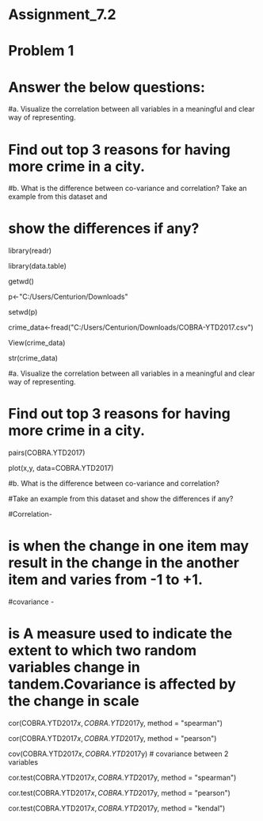 # Assignment_7.2

# Problem 1

# Answer the below questions:

#a. Visualize the correlation between all variables in a meaningful and clear way of representing. 

#   Find out top 3 reasons for having more crime in a city.

#b. What is the difference between co-variance and correlation? Take an example from this dataset and

#   show the differences if any?



library(readr)

library(data.table)



getwd()

p<-"C:/Users/Centurion/Downloads"

setwd(p)

crime_data<-fread("C:/Users/Centurion/Downloads/COBRA-YTD2017.csv")

View(crime_data)

str(crime_data) 





#a. Visualize the correlation between all variables in a meaningful and clear way of representing. 

#   Find out top 3 reasons for having more crime in a city.



pairs(COBRA.YTD2017)



plot(x,y, data=COBRA.YTD2017)





#b. What is the difference between co-variance and correlation? 

#Take an example from this dataset and show the differences if any? 



#Correlation- 

# is when the change in one item may result in the change in the another item and varies from -1 to +1. 

#covariance - 

# is A measure used to indicate the extent to which two random variables change in tandem.Covariance is affected by the change in scale



cor(COBRA.YTD2017$x, COBRA.YTD2017$y, method = "spearman")

cor(COBRA.YTD2017$x, COBRA.YTD2017$y, method = "pearson")

cov(COBRA.YTD2017$x, COBRA.YTD2017$y) # covariance between 2 variables

cor.test(COBRA.YTD2017$x, COBRA.YTD2017$y, method = "spearman")

cor.test(COBRA.YTD2017$x, COBRA.YTD2017$y, method = "pearson")

cor.test(COBRA.YTD2017$x, COBRA.YTD2017$y, method = "kendal")
